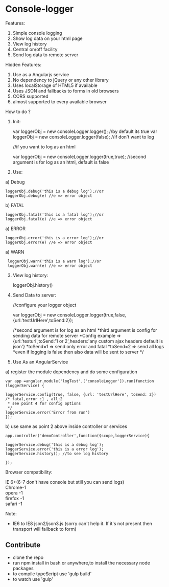 Console-logger
==============

Features: 

1) Simple console logging <br/>
2) Show log data on your html page <br/>
3) View log history  <br/>
4) Central on/off facility   <br/>
5) Send log data to remote server  <br/>

Hidden Features:

1) Use as a Angularjs service <br/>
2) No dependency to jQuery or any other library <br/>
3) Uses localStorage of HTML5 if available <br/>
4) Uses JSON and fallbacks to forms in old browsers <br/>
5) CORS supported <br/>
6) almost supported to every available browser <br/>



How to do ? 

1) Init: 
  
    var loggerObj = new consoleLogger.logger(); //by default its true 
    var loggerObj = new consoleLogger.logger(false); //if don't want to log   
    
    //if you want to log as an html
    
    var loggerObj = new consoleLogger.logger(true,true);
    //second argument is for log as an html, default is false 
    

2) Use: 

  a) Debug
    
    loggerObj.debug('this is a debug log');//or
    loggerObj.debug(e) //e => error object
 
  
  b) FATAL
  
    loggerObj.fatal('this is a fatal log');//or
    loggerObj.fatal(e) //e => error object
 
  
  a) ERROR
 
    loggerObj.error('this is a error log');//or
    loggerObj.error(e) //e => error object
  
  
  a) WARN
 
     loggerObj.warn('this is a warn log');//or
     loggerObj.warn(e) //e => error object
 
  
3) View log history:  

    loggerObj.history()
  
4) Send Data to server: 


    //configure your logger object
   
    var loggerObj = new consoleLogger.logger(true,false,{url:'testUrlHere',toSend:2});
    
    /*second argument is for log as an html
     *third argument is config for sending data for remote server
     *Config example => {url:'testurl',toSend:'1 or 2',headers:'any custom ajax headers default is json'}
     *toSend=1 => send only error and fatal
     *toSend=2 => send all logs
     *even if logging is false then also data will be sent to server
     */

5)  Use As an AngularService  

   a) register the module dependency and do some configuration
   
    var app =angular.module('logTest',['consoleLogger']).run(function (loggerService) {

    loggerService.config(true, false, {url: 'testUrlHere', toSend: 2})
    /* fatal,error :1 , all:2
     * see point 4 for config options
     */
    loggerService.error('Error from run')
    });
    
    
  b) use same as point 2 above inside controller or services 
    
    app.controller('demoController',function($scope,loggerService){
    
    loggerService.debug('this is a debug log');
    loggerService.error('this is a error log');
    loggerService.history(); //to see log history
    
    });

    
 
 Browser compatibility: 
 
 IE 6+(6-7 don't have console but still you can send logs) <br/>
 Chrome-1 <br/>
 opera -1 <br/>
 firefox -1 <br/>
 safari -1
 
 
 Note:
 
- IE6 to IE8 json2/json3.js 
(sorry can't help it. If it's not present then transport will fallback to form)


<h2>Contribute</h2>

- clone the repo
- run npm install in bash or anywhere,to install the necessary node packages
- to compile typeScript use 'gulp build'
- to watch use 'gulp'
